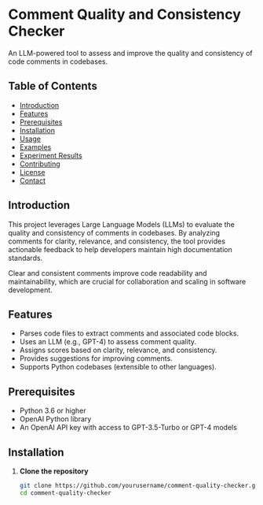 # Comment Quality and Consistency Checker

An LLM-powered tool to assess and improve the quality and consistency of code comments in codebases.

## Table of Contents

- [Introduction](#introduction)
- [Features](#features)
- [Prerequisites](#prerequisites)
- [Installation](#installation)
- [Usage](#usage)
- [Examples](#examples)
- [Experiment Results](#experiment-results)
- [Contributing](#contributing)
- [License](#license)
- [Contact](#contact)

## Introduction

This project leverages Large Language Models (LLMs) to evaluate the quality and consistency of comments in codebases. By analyzing comments for clarity, relevance, and consistency, the tool provides actionable feedback to help developers maintain high documentation standards.

Clear and consistent comments improve code readability and maintainability, which are crucial for collaboration and scaling in software development.

## Features

- Parses code files to extract comments and associated code blocks.
- Uses an LLM (e.g., GPT-4) to assess comment quality.
- Assigns scores based on clarity, relevance, and consistency.
- Provides suggestions for improving comments.
- Supports Python codebases (extensible to other languages).

## Prerequisites

- Python 3.6 or higher
- OpenAI Python library
- An OpenAI API key with access to GPT-3.5-Turbo or GPT-4 models

## Installation

1. **Clone the repository**

   ```bash
   git clone https://github.com/yourusername/comment-quality-checker.git
   cd comment-quality-checker
